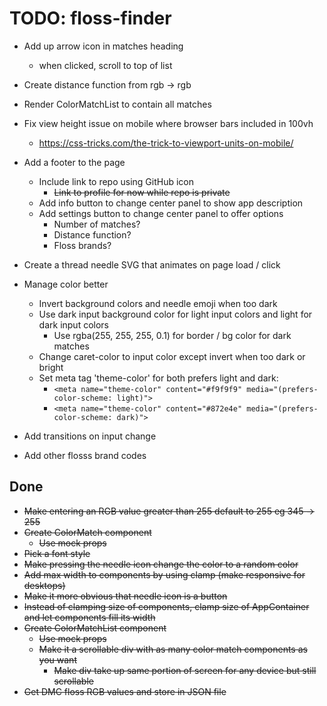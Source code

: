 # TODO: floss-finder


- Add up arrow icon in matches heading
    - when clicked, scroll to top of list

- Create distance function from rgb -> rgb

- Render ColorMatchList to contain all matches

- Fix view height issue on mobile where browser bars included in 100vh
    - https://css-tricks.com/the-trick-to-viewport-units-on-mobile/

- Add a footer to the page
    - Include link to repo using GitHub icon
        - ~~Link to profile for now while repo is private~~
    - Add info button to change center panel to show app description
    - Add settings button to change center panel to offer options
        - Number of matches?
        - Distance function?
        - Floss brands?

- Create a thread needle SVG that animates on page load / click

- Manage color better
    - Invert background colors and needle emoji when too dark
    - Use dark input background color for light input colors and light for dark input colors
        - Use rgba(255, 255, 255, 0.1) for border / bg color for dark matches
    - Change caret-color to input color except invert when too dark or bright
    - Set meta tag 'theme-color' for both prefers light and dark: 
        - ```<meta name="theme-color" content="#f9f9f9" media="(prefers-color-scheme: light)">```
        - ```<meta name="theme-color" content="#872e4e" media="(prefers-color-scheme: dark)">```

- Add transitions on input change

- Add other flosss brand codes

## Done
- ~~Make entering an RGB value greater than 255 default to 255 eg 345 -> 255~~
- ~~Create ColorMatch component~~
    - ~~Use mock props~~
- ~~Pick a font style~~
- ~~Make pressing the needle icon change the color to a random color~~
- ~~Add max width to components by using clamp (make responsive for desktops)~~
- ~~Make it more obvious that needle icon is a button~~
- ~~Instead of clamping size of components, clamp size of AppContainer and let components fill its width~~
- ~~Create ColorMatchList component~~
    - ~~Use mock props~~
    - ~~Make it a scrollable div with as many color match components as you want~~
        - ~~Make div take up same portion of screen for any device but still scrollable~~
- ~~Get DMC floss RGB values and store in JSON file~~